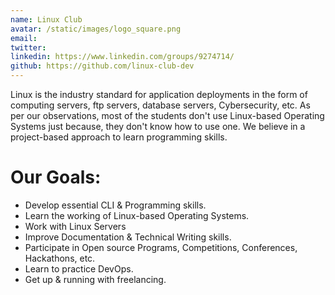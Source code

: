 ```yaml
---
name: Linux Club
avatar: /static/images/logo_square.png
email: 
twitter: 
linkedin: https://www.linkedin.com/groups/9274714/
github: https://github.com/linux-club-dev
---
```


Linux is the industry standard for application deployments in the form of computing servers, ftp servers, database servers, Cybersecurity, etc. As per our observations, most of the students don't use Linux-based Operating Systems just because, they don't know how to use one. We believe in a project-based approach to learn programming skills. 

# Our Goals:
- Develop essential CLI & Programming skills.
- Learn the working of Linux-based Operating Systems.
- Work with Linux Servers
- Improve Documentation & Technical Writing skills.
- Participate in Open source Programs, Competitions, Conferences, Hackathons, etc.
- Learn to practice DevOps.
- Get up & running with freelancing.
